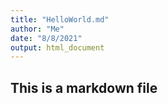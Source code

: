 ```yaml
---
title: "HelloWorld.md"
author: "Me"
date: "8/8/2021"
output: html_document
---
```


## This is a markdown file